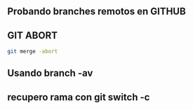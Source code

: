 ## Probando branches remotos en GITHUB

## GIT ABORT

```sh
git merge -abort
```

## Usando branch -av

## recupero rama con  git switch -c 